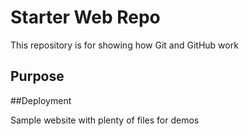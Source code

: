 # Starter Web Repo

This repository is for showing how Git and GitHub work

## Purpose
##Deployment

Sample website with plenty of files for demos